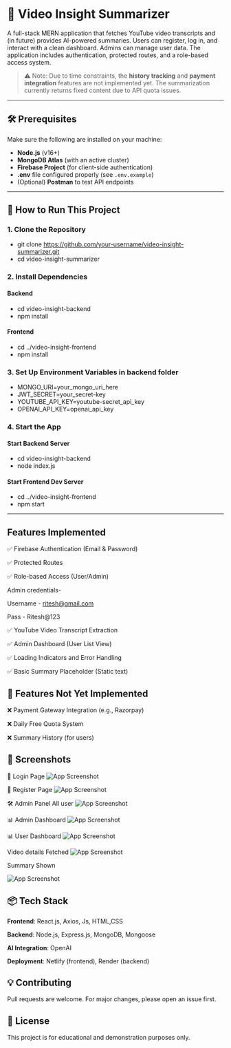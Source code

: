 # 🎥 Video Insight Summarizer

A full-stack MERN application that fetches YouTube video transcripts and (in future) provides AI-powered summaries. Users can register, log in, and interact with a clean dashboard. Admins can manage user data. The application includes authentication, protected routes, and a role-based access system.

> ⚠️ Note: Due to time constraints, the **history tracking** and **payment integration** features are not implemented yet. The summarization currently returns fixed content due to API quota issues.

---

## 🛠️ Prerequisites

Make sure the following are installed on your machine:

- **Node.js** (v16+)
- **MongoDB Atlas** (with an active cluster)
- **Firebase Project** (for client-side authentication)
- **.env** file configured properly (see `.env.example`)
- (Optional) **Postman** to test API endpoints

---

## 🚀 How to Run This Project

### 1. Clone the Repository

- git clone https://github.com/your-username/video-insight-summarizer.git
- cd video-insight-summarizer

### 2. Install Dependencies

#### Backend

- cd video-insight-backend
- npm install

#### Frontend

- cd ../video-insight-frontend
- npm install

### 3. Set Up Environment Variables in backend folder

- MONGO_URI=your_mongo_uri_here
- JWT_SECRET=your_secret-key
- YOUTUBE_API_KEY=youtube-secret_api_key
- OPENAI_API_KEY=openai_api_key

### 4. Start the App

#### Start Backend Server

- cd video-insight-backend
- node index.js

#### Start Frontend Dev Server

- cd ../video-insight-frontend
- npm start

---

## Features Implemented

✅ Firebase Authentication (Email & Password)

✅ Protected Routes

✅ Role-based Access (User/Admin)

Admin credentials-

Username - ritesh@gmail.com

Pass - Ritesh@123

✅ YouTube Video Transcript Extraction

✅ Admin Dashboard (User List View)

✅ Loading Indicators and Error Handling

✅ Basic Summary Placeholder (Static text)

## 🚧 Features Not Yet Implemented

❌ Payment Gateway Integration (e.g., Razorpay)

❌ Daily Free Quota System

❌ Summary History (for users)

## 📸 Screenshots

🔐 Login Page
![App Screenshot](Assets/login.png)

📝 Register Page
![App Screenshot](Assets/register.png)

🛠 Admin Panel All user
![App Screenshot](Assets/admin-dashboard-all-user.png)

📊 Admin Dashboard
![App Screenshot](Assets/admin-dashboard.png)

📊 User Dashboard
![App Screenshot](Assets/user-dashboard.png)

Video details Fetched
![App Screenshot](Assets/Meta-fetched-content.png)

Summary Shown

![App Screenshot](Assets/summery.png)

## 📦 Tech Stack

**Frontend**: React.js, Axios, Js, HTML,CSS

**Backend**: Node.js, Express.js, MongoDB, Mongoose

**AI Integration**: OpenAI

**Deployment**: Netlify (frontend), Render (backend)

## 💡 Contributing

Pull requests are welcome. For major changes, please open an issue first.

## 📄 License

This project is for educational and demonstration purposes only.
